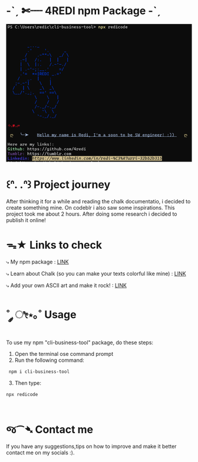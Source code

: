 # -ˋˏ ✄┈┈  4REDI npm Package -ˋˏ

![CLI](image/image.png)


# ꒰ᐢ. .ᐢ꒱ Project journey
After thinking it for a while and reading the chalk documentatio, i decided to create something mine. On codeblr i also saw some inspirations. This project took me about 2 hours. After doing some research i decided to publish it online!

# ᯓ★ Links to check

⤷ My npm package : [LINK](https://www.npmjs.com/package/cli-business-tool)

⤷ Learn about Chalk (so you can make your texts colorful like mine) : [LINK](https://www.npmjs.com/package/chalk)

⤷ Add your own ASCII art and make it rock! : [LINK](https://www.asciiart.eu/)

# ˚ ༘ ೀ⋆｡˚ Usage

To use my npm "cli-business-tool" package, do these steps:

1. Open the terminal ose command prompt 
2. Run the following command: 
```bash
 npm i cli-business-tool 
 ```
3. Then type: 
```bash
npx redicode
```
<br>


# જ⁀➴ Contact me
If you have any suggestions,tips on how to improve and make it better contact me on my socials :).